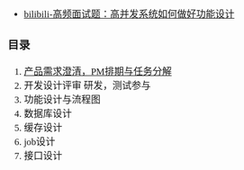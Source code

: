 <span  style="font-family: Simsun,serif; font-size: 17px; ">

- [bilibili-高频面试题：高并发系统如何做好功能设计](https://www.bilibili.com/video/BV1Ar4y1j7VA/?spm_id_from=333.999.0.0&vd_source=aa60168015e9717c8293fc54bb25ab9b)

### 目录

1. [产品需求澄清，PM排期与任务分解](./1.%20产品需求澄清，PM排期与任务分解.md)
2. 开发设计评审 研发，测试参与
3. 功能设计与流程图
4. 数据库设计
5. 缓存设计
6. job设计
7. 接口设计

</span>